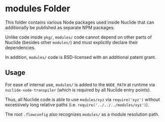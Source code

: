 # modules Folder

This folder contains various Node packages used inside Nuclide that can
additionally be published as separate NPM packages.

Unlike code inside `pkg/`, `modules/` code cannot depend on other parts of
Nuclide (besides other `modules/`) and must explicitly declare their
dependencies.

In addition, `modules/` code is BSD-licensed with an additional patent grant.

## Usage

For ease of internal use, `modules/` is added to the `NODE_PATH` at runtime
via `nuclide-node-transpiler` (which is required by all Nuclide entry points).

Thus, all Nuclide code is able to use `modules/xyz` via `require('xyz')`
without excessively long relative paths (i.e. `require('../../../modules/xyz')`).

The root `.flowconfig` also recognizes `modules/` as a module resolution path.
